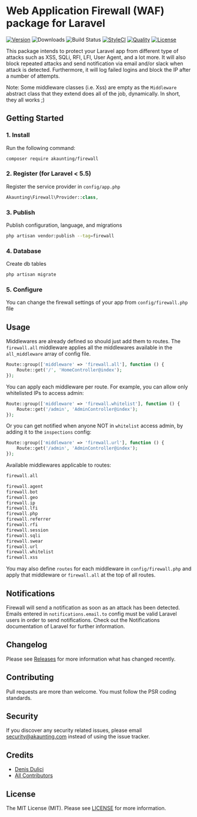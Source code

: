 # Web Application Firewall (WAF) package for Laravel

[![Version](https://poser.pugx.org/akaunting/firewall/v/stable.svg)](https://github.com/akaunting/firewall/releases)
![Downloads](https://poser.pugx.org/akaunting/firewall/d/total.svg)
![Build Status](https://travis-ci.com/akaunting/firewall.svg)
[![StyleCI](https://styleci.io/repos/197242392/shield?style=flat&branch=master)](https://styleci.io/repos/197242392)
[![Quality](https://scrutinizer-ci.com/g/akaunting/firewall/badges/quality-score.png?b=master)](https://scrutinizer-ci.com/g/akaunting/firewall)
[![License](https://poser.pugx.org/akaunting/firewall/license.svg)](LICENSE.md)

This package intends to protect your Laravel app from different type of attacks such as XSS, SQLi, RFI, LFI, User Agent, and a lot more. It will also block repeated attacks and send notification via email and/or slack when attack is detected. Furthermore, it will log failed logins and block the IP after a number of attempts.

Note: Some middleware classes (i.e. Xss) are empty as the `Middleware` abstract class that they extend does all of the job, dynamically. In short, they all works ;)

## Getting Started

### 1. Install

Run the following command:

```bash
composer require akaunting/firewall
```

### 2. Register (for Laravel < 5.5)

Register the service provider in `config/app.php`

```php
Akaunting\Firewall\Provider::class,
```

### 3. Publish

Publish configuration, language, and migrations

```bash
php artisan vendor:publish --tag=firewall
```

### 4. Database

Create db tables

```bash
php artisan migrate
```

### 5. Configure

You can change the firewall settings of your app from `config/firewall.php` file

## Usage

Middlewares are already defined so should just add them to routes. The `firewall.all` middleware applies all the middlewares available in the `all_middleware` array of config file. 

```php
Route::group(['middleware' => 'firewall.all'], function () {
    Route::get('/', 'HomeController@index');
});
```

You can apply each middleware per route. For example, you can allow only whitelisted IPs to access admin:

```php
Route::group(['middleware' => 'firewall.whitelist'], function () {
    Route::get('/admin', 'AdminController@index');
});
```

Or you can get notified when anyone NOT in `whitelist` access admin, by adding it to the `inspections` config:

```php
Route::group(['middleware' => 'firewall.url'], function () {
    Route::get('/admin', 'AdminController@index');
});
```

Available middlewares applicable to routes:

```php
firewall.all

firewall.agent
firewall.bot
firewall.geo
firewall.ip
firewall.lfi
firewall.php
firewall.referrer
firewall.rfi
firewall.session
firewall.sqli
firewall.swear
firewall.url
firewall.whitelist
firewall.xss
```

You may also define `routes` for each middleware in `config/firewall.php` and apply that middleware or `firewall.all` at the top of all routes.

## Notifications

Firewall will send a notification as soon as an attack has been detected. Emails entered in `notifications.email.to` config must be valid Laravel users in order to send notifications. Check out the Notifications documentation of Laravel for further information.

## Changelog

Please see [Releases](../../releases) for more information what has changed recently.

## Contributing

Pull requests are more than welcome. You must follow the PSR coding standards.

## Security

If you discover any security related issues, please email security@akaunting.com instead of using the issue tracker.

## Credits

- [Denis Duliçi](https://github.com/denisdulici)
- [All Contributors](../../contributors)

## License

The MIT License (MIT). Please see [LICENSE](LICENSE.md) for more information.
